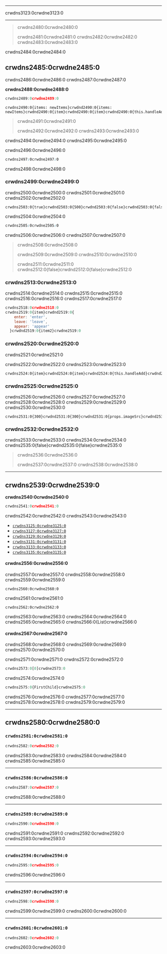 * * *

crwdns3123:0crwdne3123:0

* * *

> crwdns2480:0crwdne2480:0
> 
> crwdns2481:0crwdne2481:0 crwdns2482:0crwdne2482:0 crwdns2483:0crwdne2483:0

crwdns2484:0crwdne2484:0

## crwdns2485:0crwdne2485:0

crwdns2486:0crwdne2486:0 crwdns2487:0crwdne2487:0

**crwdns2488:0crwdne2488:0**

```javascript
crwdns2489:0crwdne2489:0
```

```javascript{31-36}
crwdns2490:0{items: newItems}crwdnd2490:0{items: newItems}crwdnd2490:0{item}crwdnd2490:0{item}crwdnd2490:0{this.handleAdd}crwdnd2490:0{500}crwdnd2490:0{300}crwdnd2490:0{items}crwdne2490:0
```

> crwdns2491:0crwdne2491:0
> 
> crwdns2492:0crwdne2492:0 crwdns2493:0crwdne2493:0

crwdns2494:0crwdne2494:0 crwdns2495:0crwdne2495:0

crwdns2496:0crwdne2496:0

```css
crwdns2497:0crwdne2497:0
```

crwdns2498:0crwdne2498:0

### crwdns2499:0crwdne2499:0

crwdns2500:0crwdne2500:0 crwdns2501:0crwdne2501:0 crwdns2502:0crwdne2502:0

```javascript{5-6}
crwdns2503:0{true}crwdnd2503:0{500}crwdnd2503:0{false}crwdnd2503:0{false}crwdne2503:0
```

crwdns2504:0crwdne2504:0

```css
crwdns2505:0crwdne2505:0
```

crwdns2506:0crwdne2506:0 crwdns2507:0crwdne2507:0

> crwdns2508:0crwdne2508:0
> 
> crwdns2509:0crwdne2509:0 crwdns2510:0crwdne2510:0
> 
> crwdns2511:0crwdne2511:0 crwdns2512:0{false}crwdnd2512:0{false}crwdne2512:0

### crwdns2513:0crwdne2513:0

crwdns2514:0crwdne2514:0 crwdns2515:0crwdne2515:0 crwdns2516:0crwdne2516:0 crwdns2517:0crwdne2517:0

```javascript
crwdns2518:0crwdne2518:0
crwdns2519:0{item}crwdnd2519:0{
    enter: 'enter',
    leave: 'leave',
    appear: 'appear'
  }crwdnd2519:0{item2}crwdne2519:0
```

### crwdns2520:0crwdne2520:0

crwdns2521:0crwdne2521:0

crwdns2522:0crwdne2522:0 crwdns2523:0crwdne2523:0

```javascript{4,6,13}
crwdns2524:0{item}crwdnd2524:0{item}crwdnd2524:0{this.handleAdd}crwdnd2524:0{items}crwdne2524:0
```

### crwdns2525:0crwdne2525:0

crwdns2526:0crwdne2526:0 crwdns2527:0crwdne2527:0 crwdns2528:0crwdne2528:0 crwdns2529:0crwdne2529:0 crwdns2530:0crwdne2530:0

```javascript{10}
crwdns2531:0{300}crwdnd2531:0{300}crwdnd2531:0{props.imageSrc}crwdnd2531:0{props.imageSrc}crwdne2531:0
```

### crwdns2532:0crwdne2532:0

crwdns2533:0crwdne2533:0 crwdns2534:0crwdne2534:0 crwdns2535:0{false}crwdnd2535:0{false}crwdne2535:0

> crwdns2536:0crwdne2536:0
> 
> crwdns2537:0crwdne2537:0 crwdns2538:0crwdne2538:0

* * *

## crwdns2539:0crwdne2539:0

**crwdns2540:0crwdne2540:0**

```javascript
crwdns2541:0crwdne2541:0
```

crwdns2542:0crwdne2542:0 crwdns2543:0crwdne2543:0

* [`crwdns3125:0crwdne3125:0`](crwdns3124:0crwdne3124:0)
* [`crwdns3127:0crwdne3127:0`](crwdns3126:0crwdne3126:0)
* [`crwdns3129:0crwdne3129:0`](crwdns3128:0crwdne3128:0)
* [`crwdns3131:0crwdne3131:0`](crwdns3130:0crwdne3130:0)
* [`crwdns3133:0crwdne3133:0`](crwdns3132:0crwdne3132:0)
* [`crwdns3135:0crwdne3135:0`](crwdns3134:0crwdne3134:0)

#### crwdns2556:0crwdne2556:0

crwdns2557:0crwdne2557:0 crwdns2558:0crwdne2558:0 crwdns2559:0crwdne2559:0

```javascript{1}
crwdns2560:0crwdne2560:0
```

crwdns2561:0crwdne2561:0

```javascript{1}
crwdns2562:0crwdne2562:0
```

crwdns2563:0crwdne2563:0 crwdns2564:0crwdne2564:0 crwdns2565:0crwdne2565:0 crwdns2566:0{List}crwdne2566:0

#### crwdns2567:0crwdne2567:0

crwdns2568:0crwdne2568:0 crwdns2569:0crwdne2569:0 crwdns2570:0crwdne2570:0

crwdns2571:0crwdne2571:0 crwdns2572:0crwdne2572:0

```javascript
crwdns2573:0[0]crwdne2573:0
```

crwdns2574:0crwdne2574:0

```javascript
crwdns2575:0{FirstChild}crwdne2575:0
```

crwdns2576:0crwdne2576:0 crwdns2577:0crwdne2577:0 crwdns2578:0crwdne2578:0 crwdns2579:0crwdne2579:0

* * *

## crwdns2580:0crwdne2580:0

### `crwdns2581:0crwdne2581:0`

```javascript
crwdns2582:0crwdne2582:0
```

crwdns2583:0crwdne2583:0 crwdns2584:0crwdne2584:0 crwdns2585:0crwdne2585:0

* * *

### `crwdns2586:0crwdne2586:0`

```javascript
crwdns2587:0crwdne2587:0
```

crwdns2588:0crwdne2588:0

* * *

### `crwdns2589:0crwdne2589:0`

```javascript
crwdns2590:0crwdne2590:0
```

crwdns2591:0crwdne2591:0 crwdns2592:0crwdne2592:0 crwdns2593:0crwdne2593:0

* * *

### `crwdns2594:0crwdne2594:0`

```javascript
crwdns2595:0crwdne2595:0
```

crwdns2596:0crwdne2596:0

* * *

### `crwdns2597:0crwdne2597:0`

```javascript
crwdns2598:0crwdne2598:0
```

crwdns2599:0crwdne2599:0 crwdns2600:0crwdne2600:0

* * *

### `crwdns2601:0crwdne2601:0`

```javascript
crwdns2602:0crwdne2602:0
```

crwdns2603:0crwdne2603:0
